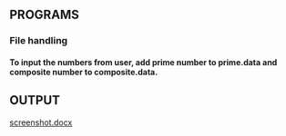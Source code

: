 <h2> PROGRAMS </h2>
<h3> File handling </h3>
<h4>       To input the numbers from user, add prime number to prime.data and composite number to composite.data.
  
<h2> OUTPUT </h2>

[screenshot.docx](https://github.com/VISHNU02V/JAVA/files/8322568/screenshot.docx)
